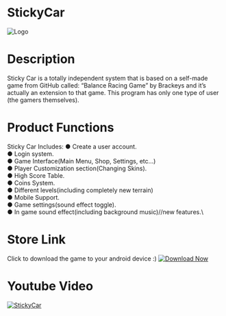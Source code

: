 # StickyCar
![Logo](https://raw.githubusercontent.com/sagiweizmann/StickyCar/master/logo.png)
# Description 

Sticky Car is a totally independent system that is based on a self-made game from GitHub called: “Balance Racing Game” by Brackeys and it’s actually an extension to that game. This program has only one type of user (the gamers themselves).
# Product Functions

Sticky Car Includes:
●	Create a user account.\
●	Login system.\
●	Game Interface(Main Menu, Shop, Settings, etc…)\
●	Player Customization section(Changing Skins).\
●	High Score Table.\
●	Coins System.\
●	Different levels(including completely new terrain)\
●	Mobile Support.\
●	Game settings(sound effect toggle).\
●	In game sound effect(including background music)//new features.\

# Store Link
Click to download the game to your android device :)
[![Download Now](https://cdn-mobile.aptoide.com/static/imgs/aptoide-logo.svg)](https://stickycar.en.aptoide.com/?store_name=stickycar&app_id=56727545 "Download Now")



# Youtube Video
[![StickyCar](https://i.imgur.com/BHLRd9m.png)](https://www.youtube.com/watch?v=tZ9LnY5Wp6M "StickyCar")


